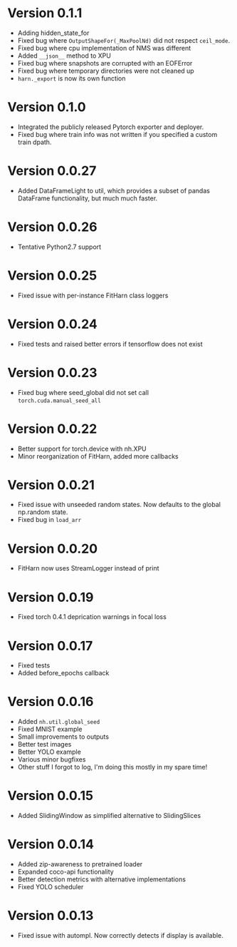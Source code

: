 Version 0.1.1
==============
* Adding hidden_state_for
* Fixed bug where `OutputShapeFor(_MaxPoolNd)` did not respect `ceil_mode`.
* Fixed bug where cpu implementation of NMS was different
* Added `__json__` method to XPU
* Fixed bug where snapshots are corrupted with an EOFError
* Fixed bug where temporary directories were not cleaned up
* `harn._export` is now its own function


Version 0.1.0
==============
* Integrated the publicly released Pytorch exporter and deployer.
* Fixed bug where train info was not written if you specified a custom train dpath.


Version 0.0.27
==============
* Added DataFrameLight to util, which provides a subset of pandas DataFrame functionality, but much much faster.


Version 0.0.26
==============
* Tentative Python2.7 support


Version 0.0.25
==============
* Fixed issue with per-instance FitHarn class loggers


Version 0.0.24
==============
* Fixed tests and raised better errors if tensorflow does not exist


Version 0.0.23
==============
* Fixed bug where seed_global did not set call `torch.cuda.manual_seed_all`


Version 0.0.22
==============
* Better support for torch.device with nh.XPU
* Minor reorganization of FitHarn, added more callbacks



Version 0.0.21
==============
* Fixed issue with unseeded random states. Now defaults to the global np.random state.
* Fixed bug in `load_arr`


Version 0.0.20
==============
* FitHarn now uses StreamLogger instead of print


Version 0.0.19
==============
* Fixed torch 0.4.1 deprication warnings in focal loss


Version 0.0.17
==============
* Fixed tests
* Added before_epochs callback



Version 0.0.16
==============
* Added `nh.util.global_seed`
* Fixed MNIST example
* Small improvements to outputs
* Better test images
* Better YOLO example
* Various minor bugfixes
* Other stuff I forgot to log, I'm doing this mostly in my spare time!


Version 0.0.15
==============
* Added SlidingWindow as simplified alternative to SlidingSlices


Version 0.0.14
==============
* Added zip-awareness to pretrained loader 
* Expanded coco-api functionality
* Better detection metrics with alternative implementations
* Fixed YOLO scheduler


Version 0.0.13
==============
* Fixed issue with autompl. Now correctly detects if display is available. 
